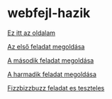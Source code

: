 webfejl-hazik
=============
[Ez itt az oldalam](http://dr4ko.github.com/webfejl-hazik/)

[Az első feladat megoldása](http://dr4ko.github.com/webfejl-hazik/elso.html)

[A második feladat megoldása](http://dr4ko.github.com/webfejl-hazik/masodik.html)

[A harmadik feladat megoldása](http://dr4ko.github.com/webfejl-hazik/harmadik.html)

[Fizzbizzbuzz feladat es teszteles](http://dr4ko.github.com/webfejl-hazik/03/fizzbizzbuzz.html)
